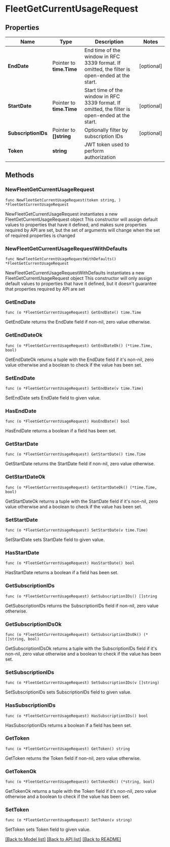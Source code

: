 # FleetGetCurrentUsageRequest

## Properties

Name | Type | Description | Notes
------------ | ------------- | ------------- | -------------
**EndDate** | Pointer to **time.Time** | End time of the window in RFC 3339 format. If omitted, the filter is open-ended at the start. | [optional] 
**StartDate** | Pointer to **time.Time** | Start time of the window in RFC 3339 format. If omitted, the filter is open-ended at the start. | [optional] 
**SubscriptionIDs** | Pointer to **[]string** | Optionally filter by subscription IDs | [optional] 
**Token** | **string** | JWT token used to perform authorization | 

## Methods

### NewFleetGetCurrentUsageRequest

`func NewFleetGetCurrentUsageRequest(token string, ) *FleetGetCurrentUsageRequest`

NewFleetGetCurrentUsageRequest instantiates a new FleetGetCurrentUsageRequest object
This constructor will assign default values to properties that have it defined,
and makes sure properties required by API are set, but the set of arguments
will change when the set of required properties is changed

### NewFleetGetCurrentUsageRequestWithDefaults

`func NewFleetGetCurrentUsageRequestWithDefaults() *FleetGetCurrentUsageRequest`

NewFleetGetCurrentUsageRequestWithDefaults instantiates a new FleetGetCurrentUsageRequest object
This constructor will only assign default values to properties that have it defined,
but it doesn't guarantee that properties required by API are set

### GetEndDate

`func (o *FleetGetCurrentUsageRequest) GetEndDate() time.Time`

GetEndDate returns the EndDate field if non-nil, zero value otherwise.

### GetEndDateOk

`func (o *FleetGetCurrentUsageRequest) GetEndDateOk() (*time.Time, bool)`

GetEndDateOk returns a tuple with the EndDate field if it's non-nil, zero value otherwise
and a boolean to check if the value has been set.

### SetEndDate

`func (o *FleetGetCurrentUsageRequest) SetEndDate(v time.Time)`

SetEndDate sets EndDate field to given value.

### HasEndDate

`func (o *FleetGetCurrentUsageRequest) HasEndDate() bool`

HasEndDate returns a boolean if a field has been set.

### GetStartDate

`func (o *FleetGetCurrentUsageRequest) GetStartDate() time.Time`

GetStartDate returns the StartDate field if non-nil, zero value otherwise.

### GetStartDateOk

`func (o *FleetGetCurrentUsageRequest) GetStartDateOk() (*time.Time, bool)`

GetStartDateOk returns a tuple with the StartDate field if it's non-nil, zero value otherwise
and a boolean to check if the value has been set.

### SetStartDate

`func (o *FleetGetCurrentUsageRequest) SetStartDate(v time.Time)`

SetStartDate sets StartDate field to given value.

### HasStartDate

`func (o *FleetGetCurrentUsageRequest) HasStartDate() bool`

HasStartDate returns a boolean if a field has been set.

### GetSubscriptionIDs

`func (o *FleetGetCurrentUsageRequest) GetSubscriptionIDs() []string`

GetSubscriptionIDs returns the SubscriptionIDs field if non-nil, zero value otherwise.

### GetSubscriptionIDsOk

`func (o *FleetGetCurrentUsageRequest) GetSubscriptionIDsOk() (*[]string, bool)`

GetSubscriptionIDsOk returns a tuple with the SubscriptionIDs field if it's non-nil, zero value otherwise
and a boolean to check if the value has been set.

### SetSubscriptionIDs

`func (o *FleetGetCurrentUsageRequest) SetSubscriptionIDs(v []string)`

SetSubscriptionIDs sets SubscriptionIDs field to given value.

### HasSubscriptionIDs

`func (o *FleetGetCurrentUsageRequest) HasSubscriptionIDs() bool`

HasSubscriptionIDs returns a boolean if a field has been set.

### GetToken

`func (o *FleetGetCurrentUsageRequest) GetToken() string`

GetToken returns the Token field if non-nil, zero value otherwise.

### GetTokenOk

`func (o *FleetGetCurrentUsageRequest) GetTokenOk() (*string, bool)`

GetTokenOk returns a tuple with the Token field if it's non-nil, zero value otherwise
and a boolean to check if the value has been set.

### SetToken

`func (o *FleetGetCurrentUsageRequest) SetToken(v string)`

SetToken sets Token field to given value.



[[Back to Model list]](../README.md#documentation-for-models) [[Back to API list]](../README.md#documentation-for-api-endpoints) [[Back to README]](../README.md)


